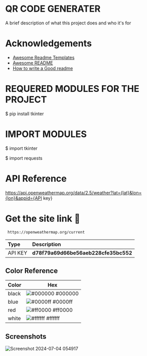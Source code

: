 
# QR CODE GENERATER

A brief description of what this project does and who it's for


# Acknowledgements

 - [Awesome Readme Templates](https://awesomeopensource.com/project/elangosundar/awesome-README-templates)
 - [Awesome README](https://github.com/matiassingers/awesome-readme)
 - [How to write a Good readme](https://bulldogjob.com/news/449-how-to-write-a-good-readme-for-your-github-project)

# REQUERED  MODULES FOR THE PROJECT 

$ pip install tkinter

# IMPORT MODULES 

$ import tkinter

$ import requests

# API Reference

https://api.openweathermap.org/data/2.5/weather?lat={lat}&lon={lon}&appid={API key}

# Get the site link 🔗 

```
 https://openweathermap.org/current 
```


| Type     | Description                         |
| :--------| :-----------------------------------|
| API KEY  |**d78f79a69d66be56aeb228cfe35bc552** |

## Color Reference


| Color             | Hex                                                                |
| ----------------- | ------------------------------------------------------------------ |
| black  | ![#000000](https://via.placeholder.com/10/000000?text=+) #000000 |
| blue   | ![#0000ff](https://via.placeholder.com/10/0000ff?text=+) #0000ff |
| red    | ![#ff0000](https://via.placeholder.com/10/ff0000?text=+) #ff0000 |
| white  | ![#ffffff](https://via.placeholder.com/10/ffffff?text=+) #ffffff |


## Screenshots
![Screenshot 2024-07-04 054917](https://github.com/VishalRock04/weather/assets/133562727/935e4e2d-dc9b-4bb4-ac1e-4b31dd304ba8)

